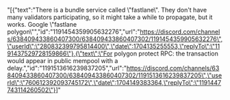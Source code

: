 "[{\"text\":\"There is a bundle service called \\\"fastlane\\\". They don't have many validators participating, so it might take a while to propagate, but it works. Google \\\"fastlane polygon\\\"\",\"id\":\"1191454359905632276\",\"url\":\"https://discord.com/channels/638409433860407300/638409433860407302/1191454359905632276\",\"userId\":\"280832399795814400\",\"date\":1704135255553,\"replyTo\":\"1191437529728159866\"},{\"text\":\"For polygon protect RPC: the transaction would appear in public mempool with a delay.\",\"id\":\"1191513616239837205\",\"url\":\"https://discord.com/channels/638409433860407300/638409433860407302/1191513616239837205\",\"userId\":\"760612392093745172\",\"date\":1704149383364,\"replyTo\":\"1191447743114260502\"}]"